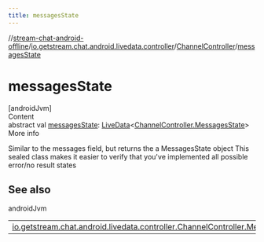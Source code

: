 ```yaml
---
title: messagesState
---
```

//[stream-chat-android-offline](../../../index.md)/[io.getstream.chat.android.livedata.controller](../index.md)/[ChannelController](index.md)/[messagesState](messagesState.md)



# messagesState  
[androidJvm]  
Content  
abstract val [messagesState](messagesState.md): [LiveData](https://developer.android.com/reference/kotlin/androidx/lifecycle/LiveData.html)&lt;[ChannelController.MessagesState](MessagesState/index.md)&gt;  
More info  


Similar to the messages field, but returns the a MessagesState object This sealed class makes it easier to verify that you've implemented all possible error/no result states



## See also  
  
androidJvm  
  
| | |
|---|---|
| <a name="io.getstream.chat.android.livedata.controller/ChannelController/messagesState/#/PointingToDeclaration/"></a>[io.getstream.chat.android.livedata.controller.ChannelController.MessagesState](MessagesState/index.md)| <a name="io.getstream.chat.android.livedata.controller/ChannelController/messagesState/#/PointingToDeclaration/"></a>|
  
  



